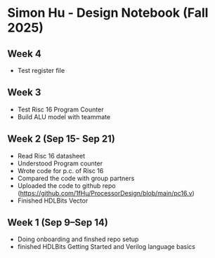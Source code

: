 # Simon Hu - Design Notebook (Fall 2025)


## Week 4
- Test register file

## Week 3 
- Test Risc 16 Program Counter
- Build ALU model with teammate

## Week 2 (Sep 15- Sep 21)
- Read Risc 16 datasheet
- Understood Program counter
- Wrote code for p.c. of Risc 16
- Compared the code with group partners
- Uploaded the code to github repo 
    (https://github.com/1fHu/ProcessorDesign/blob/main/pc16.v)
- Finished HDLBits Vector

## Week 1 (Sep 9–Sep 14)
- Doing onboarding and finshed repo setup
- finished HDLBits Getting Started and Verilog language basics
